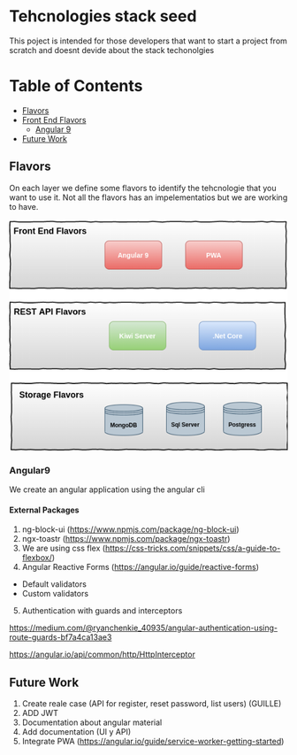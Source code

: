 # Tehcnologies stack seed

This poject is intended for those developers that want to start a project from scratch and doesnt devide about the stack techonolgies

# Table of Contents
* [Flavors](#flavors)
* [Front End Flavors](#fron-end-flavors)
  * [Angular 9](#angular9)
* [Future Work](#Future-work)

## Flavors
On each layer we define some flavors to identify the tehcnologie that you want to use it.
Not all the flavors has an impelementatios but we are working to have.

![Image description](stack.png)

### Angular9
We create an angular application using the angular cli

#### External Packages
1. ng-block-ui (https://www.npmjs.com/package/ng-block-ui)
2. ngx-toastr (https://www.npmjs.com/package/ngx-toastr)
3. We are using css flex (https://css-tricks.com/snippets/css/a-guide-to-flexbox/)
4. Angular Reactive Forms (https://angular.io/guide/reactive-forms)
 - Default validators
 - Custom validators
5. Authentication with guards and interceptors
  
  https://medium.com/@ryanchenkie_40935/angular-authentication-using-route-guards-bf7a4ca13ae3
  
  https://angular.io/api/common/http/HttpInterceptor



## Future Work
1. Create reale case (API for register, reset password, list users) (GUILLE)
2. ADD JWT
3. Documentation about angular material
4. Add documentation (UI y API)
5. Integrate PWA (https://angular.io/guide/service-worker-getting-started)
